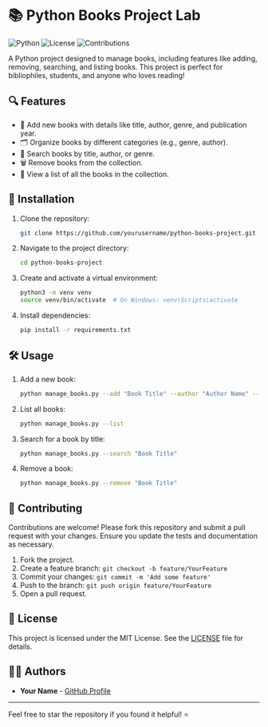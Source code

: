 # 📚 Python Books Project Lab

![Python](https://img.shields.io/badge/Python-3.8+-blue.svg)
![License](https://img.shields.io/badge/License-MIT-green.svg)
![Contributions](https://img.shields.io/badge/Contributions-Welcome-orange.svg)

A Python project designed to manage books, including features like adding, removing, searching, and listing books. This project is perfect for bibliophiles, students, and anyone who loves reading!

## 🔍 Features
- 📖 Add new books with details like title, author, genre, and publication year.
- 🗂️ Organize books by different categories (e.g., genre, author).
- 🔎 Search books by title, author, or genre.
- 🗑️ Remove books from the collection.
- 📜 View a list of all the books in the collection.

## 🚀 Installation

1. Clone the repository:
    ```bash
    git clone https://github.com/yourusername/python-books-project.git
    ```

2. Navigate to the project directory:
    ```bash
    cd python-books-project
    ```

3. Create and activate a virtual environment:
    ```bash
    python3 -m venv venv
    source venv/bin/activate  # On Windows: venv\Scripts\activate
    ```

4. Install dependencies:
    ```bash
    pip install -r requirements.txt
    ```

## 🛠 Usage

1. Add a new book:
    ```bash
    python manage_books.py --add "Book Title" --author "Author Name" --genre "Fiction" --year 2024
    ```

2. List all books:
    ```bash
    python manage_books.py --list
    ```

3. Search for a book by title:
    ```bash
    python manage_books.py --search "Book Title"
    ```

4. Remove a book:
    ```bash
    python manage_books.py --remove "Book Title"
    ```

## 🤝 Contributing

Contributions are welcome! Please fork this repository and submit a pull request with your changes. Ensure you update the tests and documentation as necessary.

1. Fork the project.
2. Create a feature branch: `git checkout -b feature/YourFeature`
3. Commit your changes: `git commit -m 'Add some feature'`
4. Push to the branch: `git push origin feature/YourFeature`
5. Open a pull request.

## 📄 License

This project is licensed under the MIT License. See the [LICENSE](./LICENSE) file for details.

## 🧑‍💻 Authors

- **Your Name** - [GitHub Profile](https://github.com/yourusername)

---

Feel free to star the repository if you found it helpful! ⭐
